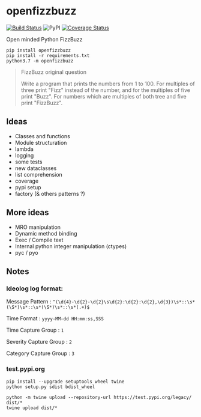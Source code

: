 # openfizzbuzz

[![Build Status](https://travis-ci.com/Haytek/openfizzbuzz.svg?branch=master)](https://travis-ci.com/Haytek/openfizzbuzz)
![PyPI](https://img.shields.io/pypi/v/openfizzbuzz)
[![Coverage Status](https://coveralls.io/repos/github/Haytek/openfizzbuzz/badge.svg?branch=master)](https://coveralls.io/github/Haytek/openfizzbuzz?branch=master)

Open minded Python FizzBuzz

````shell script
pip install openfizzbuzz
pip install -r requirements.txt
python3.7 -m openfizzbuzz
````

> FizzBuzz original question  
>
> Write a program that prints the numbers from 1 to 100. For multiples
> of three print "Fizz" instead of the number, and for the multiples of
> five print "Buzz". For numbers which are multiples of both tree and
> five print "FizzBuzz".



## Ideas

- Classes and functions
- Module structuration
- lambda
- logging
- some tests
- new dataclasses
- list comprehension
- coverage
- pypi setup
- factory (& others patterns ?)


## More ideas

- MRO manipulation
- Dynamic method binding
- Exec / Compile text
- Internal python integer manipulation (ctypes)
- pyc / pyo


## Notes

### Ideolog log format:

Message Pattern : `^(\d{4}-\d{2}-\d{2}\s\d{2}:\d{2}:\d{2},\d{3})\s*::\s*(\S*)\s*::\s*(\S*)\s*::\s*(.+)$`

Time Format : `yyyy-MM-dd HH:mm:ss,SSS`

Time Capture Group : `1`

Severity Capture Group : `2`

Category Capture Group : `3`

### test.pypi.org


````shell script
pip install --upgrade setuptools wheel twine
python setup.py sdist bdist_wheel

python -m twine upload --repository-url https://test.pypi.org/legacy/ dist/*
twine upload dist/*
````
